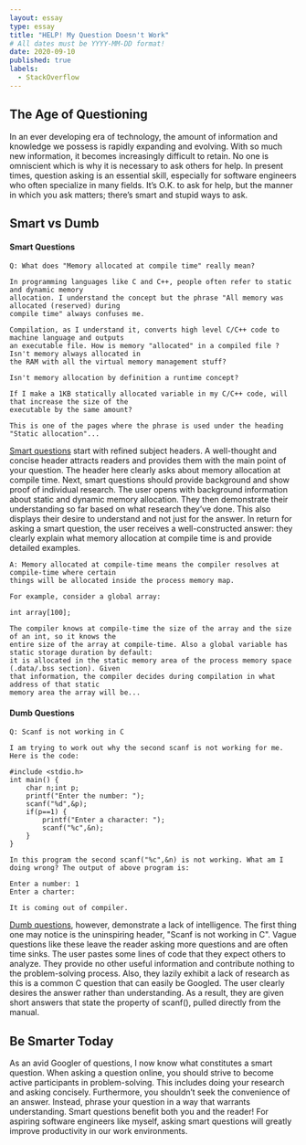 ```yaml
---
layout: essay
type: essay
title: "HELP! My Question Doesn't Work"
# All dates must be YYYY-MM-DD format!
date: 2020-09-10
published: true
labels:
  - StackOverflow
---
```


## The Age of Questioning

In an ever developing era of technology, the amount of information and knowledge we possess is rapidly expanding and evolving. With so much new information, it becomes increasingly difficult to retain. No one is omniscient which is why it is necessary to ask others for help. In present times, question asking is an essential skill, especially for software engineers who often specialize in many fields. It’s O.K. to ask for help, but the manner in which you ask matters; there’s smart and stupid ways to ask. 

## Smart vs Dumb

#### Smart Questions

```
Q: What does "Memory allocated at compile time" really mean?

In programming languages like C and C++, people often refer to static and dynamic memory 
allocation. I understand the concept but the phrase "All memory was allocated (reserved) during 
compile time" always confuses me.

Compilation, as I understand it, converts high level C/C++ code to machine language and outputs 
an executable file. How is memory "allocated" in a compiled file ? Isn't memory always allocated in 
the RAM with all the virtual memory management stuff?

Isn't memory allocation by definition a runtime concept?

If I make a 1KB statically allocated variable in my C/C++ code, will that increase the size of the 
executable by the same amount?

This is one of the pages where the phrase is used under the heading "Static allocation"...
```

[Smart questions](https://stackoverflow.com/questions/21350478/what-does-memory-allocated-at-compile-time-really-mean) start with refined subject headers. A well-thought and concise header attracts readers and provides them with the main point of your question. The header here clearly asks about memory allocation at compile time. Next, smart questions should provide background and show proof of individual research. The user opens with background information about static and dynamic memory allocation. They then demonstrate their understanding so far based on what research they’ve done. This also displays their desire to understand and not just for the answer. In return for asking a smart question, the user receives a well-constructed answer: they clearly explain what memory allocation at compile time is and provide detailed examples. 

```
A: Memory allocated at compile-time means the compiler resolves at compile-time where certain 
things will be allocated inside the process memory map.

For example, consider a global array:

int array[100];

The compiler knows at compile-time the size of the array and the size of an int, so it knows the 
entire size of the array at compile-time. Also a global variable has static storage duration by default: 
it is allocated in the static memory area of the process memory space (.data/.bss section). Given 
that information, the compiler decides during compilation in what address of that static 
memory area the array will be...
```

#### Dumb Questions

```
Q: Scanf is not working in C

I am trying to work out why the second scanf is not working for me. Here is the code:

#include <stdio.h>
int main() {
    char n;int p;
    printf("Enter the number: ");
    scanf("%d",&p);
    if(p==1) {
        printf("Enter a character: ");
        scanf("%c",&n);
    }
}

In this program the second scanf("%c",&n) is not working. What am I doing wrong? The output of above program is:

Enter a number: 1
Enter a charter: 

It is coming out of compiler.
```

[Dumb questions](https://stackoverflow.com/questions/34049463/scanf-is-not-working-in-c), however, demonstrate a lack of intelligence. The first thing one may notice is the uninspiring header, "Scanf is not working in C". Vague questions like these leave the reader asking more questions and are often time sinks. The user pastes some lines of code that they expect others to analyze. They provide no other useful information and contribute nothing to the problem-solving process. Also, they lazily exhibit a lack of research as this is a common C question that can easily be Googled. The user clearly desires the answer rather than understanding. As a result, they are given short answers that state the property of scanf(), pulled directly from the manual. 

## Be Smarter Today

As an avid Googler of questions, I now know what constitutes a smart question. When asking a question online, you should strive to become active participants in problem-solving. This includes doing your research and asking concisely. Furthermore, you shouldn’t seek the convenience of an answer. Instead, phrase your question in a way that warrants understanding. Smart questions benefit both you and the reader! For aspiring software engineers like myself, asking smart questions will greatly improve productivity in our work environments. 